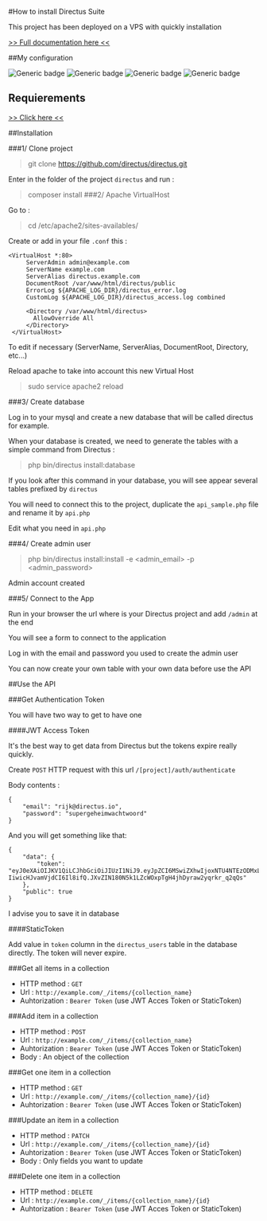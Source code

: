 #How to install Directus Suite

This project has been deployed on a VPS with quickly installation

[>> Full documentation here <<](https://docs.directus.io/getting-started/introduction.html)

##My configuration

![Generic badge](https://img.shields.io/badge/UBUNTU-18.04.1_LTS-ORANGE.svg) ![Generic badge](https://img.shields.io/badge/PHP-7.2-BLUE.svg) ![Generic badge](https://img.shields.io/badge/APACHE-2.4-RED.svg) ![Generic badge](https://img.shields.io/badge/MYSQL-5.7-LIGHTGREY.svg)

## Requierements

[>> Click here <<](https://docs.directus.io/getting-started/installation.html#requirements)

##Installation

###1/ Clone project

> git clone https://github.com/directus/directus.git

Enter in the folder of the project `directus` and run :

> composer install
###2/ Apache VirtualHost

Go to :

> cd /etc/apache2/sites-availables/

Create or add in your file ``.conf`` this :
```
<VirtualHost *:80>
     ServerAdmin admin@example.com
     ServerName example.com
     ServerAlias directus.example.com
     DocumentRoot /var/www/html/directus/public
     ErrorLog ${APACHE_LOG_DIR}/directus_error.log
     CustomLog ${APACHE_LOG_DIR}/directus_access.log combined
 
     <Directory /var/www/html/directus>
       AllowOverride All
     </Directory>
 </VirtualHost>
 ```
To edit if necessary (ServerName, ServerAlias, DocumentRoot, Directory, etc...)

Reload apache to take into account this new Virtual Host

> sudo service apache2 reload

###3/ Create database

Log in to your mysql and create a new database that will be called directus for example.

When your database is created, we need to generate the tables with a simple command from Directus :

> php bin/directus install:database

If you look after this command in your database, you will see appear several tables prefixed by ``directus``

You will need to connect this to the project, duplicate the ``api_sample.php`` file and rename it by ``api.php``

Edit what you need in ``api.php``

###4/ Create admin user

> php bin/directus install:install -e <admin_email> -p <admin_password>

Admin account created

###5/ Connect to the App

Run in your browser the url where is your Directus project and add ``/admin`` at the end

You will see a form to connect to the application

Log in with the email and password you used to create the admin user

You can now create your own table with your own data before use the API

##Use the API

###Get Authentication Token 

You will have two way to get to have one

####JWT Access Token

It's the best way to get data from Directus but the tokens expire really quickly.

Create `POST` HTTP request with this url `/[project]/auth/authenticate` 

Body contents :

```Body
{
    "email": "rijk@directus.io",
    "password": "supergeheimwachtwoord"
}
```

And you will get something like that:

```
{
    "data": {
        "token": "eyJ0eXAiOIJKV1QiLCJhbGciOiJIUzI1NiJ9.eyJpZCI6MSwiZXhwIjoxNTU4NTEzODMxLCJ0eXBlIjoiZYXWV0aCIsImtleSI6Ijx0eXBlLWEtcHVibGljLWF1dGhlbnRpY2F0aW9uLWtleS1zdHJpbmc-IiwicHJvamVjdCI6Il8ifQ.JXvZIN180N5k1LZcWOxpTgH4jhDyraw2yqrkr_q2qQs"
    },
    "public": true
}
```

I advise you to save it in database

####StaticToken

Add value in ``token`` column in the ``directus_users`` table in the database directly. The token will never expire.

###Get all items in a collection

+ HTTP method : ``GET``
+ Url : ``http://example.com/_/items/{collection_name}``
+ Auhtorization : ``Bearer Token`` (use JWT Acces Token or StaticToken)

###Add item in a collection

+ HTTP method : ``POST``
+ Url : ``http://example.com/_/items/{collection_name}``
+ Auhtorization : ``Bearer Token`` (use JWT Acces Token or StaticToken)
+ Body : An object of the collection

###Get one item in a collection

+ HTTP method : ``GET``
+ Url : ``http://example.com/_/items/{collection_name}/{id}``
+ Auhtorization : ``Bearer Token`` (use JWT Acces Token or StaticToken)

###Update an item in a collection

+ HTTP method : ``PATCH``
+ Url : ``http://example.com/_/items/{collection_name}/{id}``
+ Auhtorization : ``Bearer Token`` (use JWT Acces Token or StaticToken)
+ Body : Only fields you want to update

###Delete one item in a collection

+ HTTP method : ``DELETE``
+ Url : ``http://example.com/_/items/{collection_name}/{id}``
+ Auhtorization : ``Bearer Token`` (use JWT Acces Token or StaticToken)

